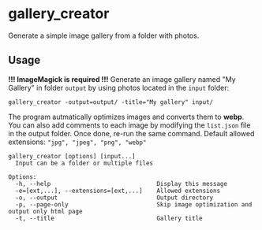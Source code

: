 # gallery_creator
Generate a simple image gallery from a folder with photos.

## Usage

**!!! ImageMagick is required !!!**
Generate an image gallery named "My Gallery" in folder `output` by using photos located in the `input` folder:

```
gallery_creator -output=output/ -title="My gallery" input/
```
The program autmatically optimizes images and converts them to **webp**. You can also add comments to each image by modifying the `list.json` file in the output folder. Once done, re-run the same command.
Default allowed extensions: `"jpg", "jpeg", "png", "webp"`

```
gallery_creator [options] [input...]
  Input can be a folder or multiple files

Options:
  -h, --help                              Display this message
  -e=[ext,...], --extensions=[ext,...]    Allowed extensions
  -o, --output                            Output directory
  -p, --page-only                         Skip image optimization and output only html page
  -t, --title                             Gallery title
```

